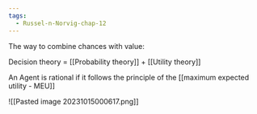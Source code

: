 ```yaml
---
tags:
  - Russel-n-Norvig-chap-12
---
```


The way to combine chances with value:

Decision theory = [[Probability theory]] + [[Utility theory]]

An Agent is rational if it follows the principle of the [[maximum expected utility - MEU]]

![[Pasted image 20231015000617.png]]